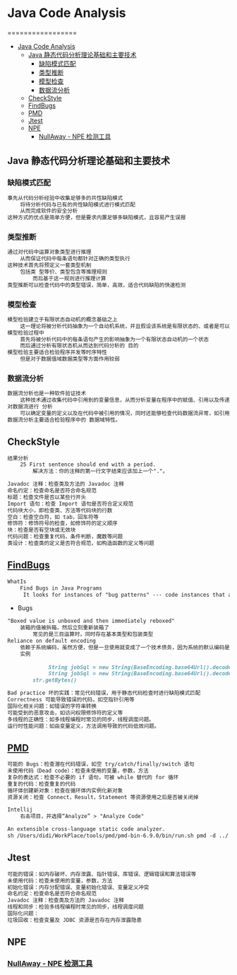 # Java Code Analysis

=================

   * [Java Code Analysis](#java-code-analysis)
      * [Java 静态代码分析理论基础和主要技术](#java-静态代码分析理论基础和主要技术)
         * [缺陷模式匹配](#缺陷模式匹配)
         * [类型推断](#类型推断)
         * [模型检查](#模型检查)
         * [数据流分析](#数据流分析)
      * [CheckStyle](#checkstyle)
      * [<a href="http://findbugs.sourceforge.net/manual/index.html" rel="nofollow">FindBugs</a>](#findbugs)
      * [<a href="https://pmd.github.io" rel="nofollow">PMD</a>](#pmd)
      * [Jtest](#jtest)
      * [NPE](#npe)
         * [<a href="https://github.com/uber/NullAway">NullAway - NPE 检测工具</a>](#nullaway---npe-检测工具)

## Java 静态代码分析理论基础和主要技术
### 缺陷模式匹配
```md
事先从代码分析经验中收集足够多的共性缺陷模式
	将待分析代码与已有的共性缺陷模式进行模式匹配
	从而完成软件的安全分析
这种方式的优点是简单方便，但是要求内置足够多缺陷模式，且容易产生误报
```
### 类型推断
```md
通过对代码中运算对象类型进行推理
	从而保证代码中每条语句都针对正确的类型执行
这种技术首先将预定义一套类型机制
	包括类 型等价、类型包含等推理规则
		而后基于这一规则进行推理计算
类型推断可以检查代码中的类型错误，简单，高效，适合代码缺陷的快速检测
```
### 模型检查
```md
模型检验建立于有限状态自动机的概念基础之上
	这一理论将被分析代码抽象为一个自动机系统，并且假设该系统是有限状态的、或者是可以通过抽象归 结为有限状态
模型检验过程中
	首先将被分析代码中的每条语句产生的影响抽象为一个有限状态自动机的一个状态
	而后通过分析有限状态机从而达到代码分析的 目的
模型检验主要适合检验程序并发等时序特性
	但是对于数据值域数据类型等方面作用较弱
```
### 数据流分析
```md
数据流分析也是一种软件验证技术
	这种技术通过收集代码中引用到的变量信息，从而分析变量在程序中的赋值、引用以及传递等情况
对数据流进行 分析
	可以确定变量的定义以及在代码中被引用的情况，同时还能够检查代码数据流异常，如引用在前赋值在后、只赋值无引用等。
数据流分析主要适合检验程序中的 数据域特性。
```
## CheckStyle
```md
结果分析
	25 First sentence should end with a period.
		解决方法：你的注释的第一行文字结束应该加上一个"."。
```
```md
Javadoc 注释：检查类及方法的 Javadoc 注释
命名约定：检查命名是否符合命名规范
标题：检查文件是否以某些行开头
Import 语句：检查 Import 语句是否符合定义规范
代码块大小，即检查类、方法等代码块的行数
空白：检查空白符，如 tab，回车符等
修饰符：修饰符号的检查，如修饰符的定义顺序
块：检查是否有空块或无效块
代码问题：检查重复代码，条件判断，魔数等问题
类设计：检查类的定义是否符合规范，如构造函数的定义等问题
```
## [FindBugs](http://findbugs.sourceforge.net/manual/index.html)
```md
WhatIs
	Find Bugs in Java Programs
	 It looks for instances of "bug patterns" --- code instances that are likely to be errors.
```
* Bugs
```md
"Boxed value is unboxed and then immediately reboxed"
	装箱的值被拆箱，然后立刻重新装箱了
		常见的是三目运算时，同时存在基本类型和包装类型
Reliance on default encoding
	依赖于系统编码，虽然方便，但是一旦使用就变成了一个技术债务，因为系统的默认编码是不可预知的
	实例
		
			 String jobSql = new String(BaseEncoding.base64Url().decode(jobSqlEnc));
			 String jobSql = new String(BaseEncoding.base64Url().decode(jobSqlEnc), StandardCharsets.UTF_8);
		str.getBytes()
```
```md
Bad practice 坏的实践：常见代码错误，用于静态代码检查时进行缺陷模式匹配
Correctness 可能导致错误的代码，如空指针引用等
国际化相关问题：如错误的字符串转换
可能受到的恶意攻击，如访问权限修饰符的定义等
多线程的正确性：如多线程编程时常见的同步，线程调度问题。
运行时性能问题：如由变量定义，方法调用导致的代码低效问题。
```
## [PMD](https://pmd.github.io)
```md
可能的 Bugs：检查潜在代码错误，如空 try/catch/finally/switch 语句
未使用代码（Dead code）：检查未使用的变量，参数，方法
复杂的表达式：检查不必要的 if 语句，可被 while 替代的 for 循环
重复的代码：检查重复的代码
循环体创建新对象：检查在循环体内实例化新对象
资源关闭：检查 Connect，Result，Statement 等资源使用之后是否被关闭掉
```
```md
Intellij
	右击项目，并选择“Analyze” > "Analyze Code"
```
```md
An extensible cross-language static code analyzer.
sh /Users/didi/WorkPlace/tools/pmd/pmd-bin-6.9.0/bin/run.sh pmd -d ../../dev/dididata/dp_jobcenter/jobcenter-server/src -R rules.xml -f text
```
## Jtest
```md
可能的错误：如内存破坏、内存泄露、指针错误、库错误、逻辑错误和算法错误等
未使用代码：检查未使用的变量，参数，方法
初始化错误：内存分配错误、变量初始化错误、变量定义冲突
命名约定：检查命名是否符合命名规范
Javadoc 注释：检查类及方法的 Javadoc 注释
线程和同步：检验多线程编程时常见的同步，线程调度问题
国际化问题：
垃圾回收：检查变量及 JDBC 资源是否存在内存泄露隐患
```
## NPE
### [NullAway - NPE 检测工具](https://github.com/uber/NullAway)
